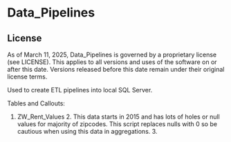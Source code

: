 # Data_Pipelines

## License
As of March 11, 2025, Data_Pipelines is governed by a proprietary license (see LICENSE). This applies to all versions and uses of the software on or after this date. Versions released before this date remain under their original license terms.

Used to create ETL pipelines into local SQL Server.

Tables and Callouts:
1. ZW_Rent_Values
   2. This data starts in 2015 and has lots of holes or null values for majority of zipcodes.  This script replaces nulls with 0 so be cautious when using this data in aggregations.
   3. 